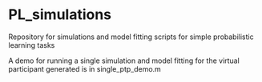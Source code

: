 # PL_simulations

Repository for simulations and model fitting scripts for simple probabilistic learning tasks

A demo for running a single simulation and model fitting for the virtual participant generated is in single_ptp_demo.m

